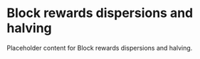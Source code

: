 # Block rewards dispersions and halving

Placeholder content for Block rewards dispersions and halving.

